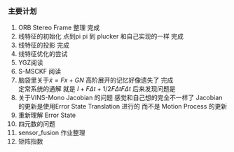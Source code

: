 <!--
 * @Author: Liu Weilong
 * @Date: 2021-02-01 09:19:02
 * @LastEditors: Liu Weilong
 * @LastEditTime: 2021-02-04 07:54:49
 * @FilePath: /3rd-test-learning/work_record/learning_task/week_plan_collection_2021/week6.md
 * @Description: 
-->
### 主要计划
1. ORB Stereo Frame 整理 完成
2. 线特征的初始化          点到pi pi 到 plucker 和自己实现的一样 完成
3. 线特征的投影            完成        
4. 线特征优化的尝试
5. YGZ阅读
6. S-MSCKF 阅读
7. 脑袋里关于$\dot{x}=Fx+GN$ 高阶展开的记忆好像遗失了                 完成 <br>定常系统的通解
   就是 $I+F\Delta{t}+1/2F\Delta{t}F\Delta{t}$ 后来发现问题是
8. 关于VINS-Mono Jacobian 的问题 感觉和自己想的完全不一样了
                        Jacobian 的更新是使用Error State Translation 进行的
                        而不是 Motion Process 的更新
9. 重新理解 Error State
10. 四元数的问题
11. sensor_fusion 作业整理
12. 矩阵指数